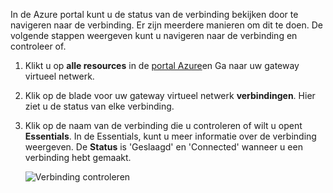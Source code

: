In de Azure portal kunt u de status van de verbinding bekijken door te navigeren naar de verbinding. Er zijn meerdere manieren om dit te doen. De volgende stappen weergeven kunt u navigeren naar de verbinding en controleer of.

1. Klikt u op **alle resources** in de [portal Azure](http://portal.azure.com)en Ga naar uw gateway virtueel netwerk.
2. Klik op de blade voor uw gateway virtueel netwerk **verbindingen**. Hier ziet u de status van elke verbinding.
3. Klik op de naam van de verbinding die u controleren of wilt u opent **Essentials**. In de Essentials, kunt u meer informatie over de verbinding weergeven. De **Status** is 'Geslaagd' en 'Connected' wanneer u een verbinding hebt gemaakt.

    ![Verbinding controleren](./media/vpn-gateway-verify-connection-portal-rm-include/connectionsucceeded.png)